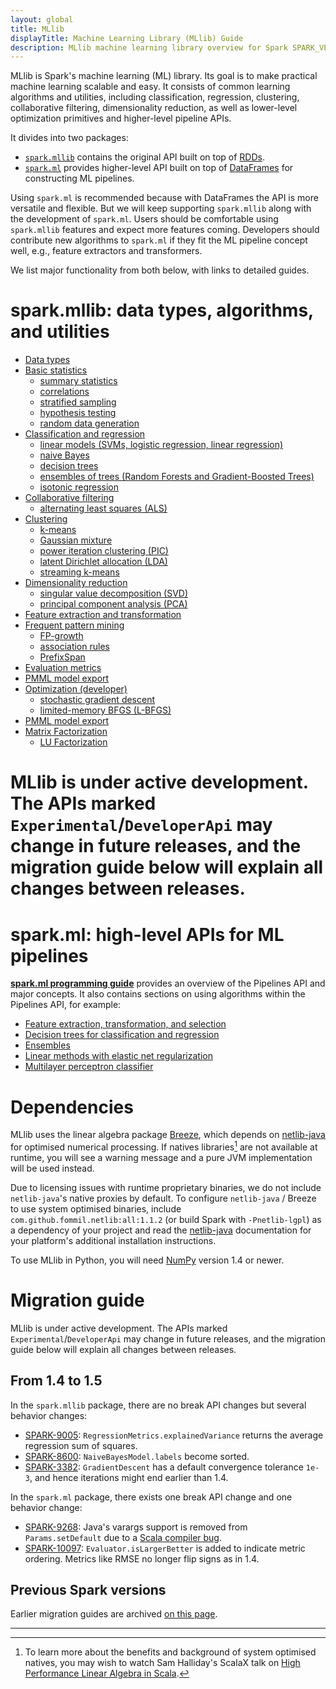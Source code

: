 ```yaml
---
layout: global
title: MLlib
displayTitle: Machine Learning Library (MLlib) Guide
description: MLlib machine learning library overview for Spark SPARK_VERSION_SHORT
---
```


MLlib is Spark's machine learning (ML) library.
Its goal is to make practical machine learning scalable and easy.
It consists of common learning algorithms and utilities, including classification, regression,
clustering, collaborative filtering, dimensionality reduction, as well as lower-level optimization
primitives and higher-level pipeline APIs.

It divides into two packages:

* [`spark.mllib`](mllib-guide.html#data-types-algorithms-and-utilities) contains the original API
  built on top of [RDDs](programming-guide.html#resilient-distributed-datasets-rdds).
* [`spark.ml`](ml-guide.html) provides higher-level API
  built on top of [DataFrames](sql-programming-guide.html#dataframes) for constructing ML pipelines.

Using `spark.ml` is recommended because with DataFrames the API is more versatile and flexible.
But we will keep supporting `spark.mllib` along with the development of `spark.ml`.
Users should be comfortable using `spark.mllib` features and expect more features coming.
Developers should contribute new algorithms to `spark.ml` if they fit the ML pipeline concept well,
e.g., feature extractors and transformers.

We list major functionality from both below, with links to detailed guides.

# spark.mllib: data types, algorithms, and utilities

* [Data types](mllib-data-types.html)
* [Basic statistics](mllib-statistics.html)
  * [summary statistics](mllib-statistics.html#summary-statistics)
  * [correlations](mllib-statistics.html#correlations)
  * [stratified sampling](mllib-statistics.html#stratified-sampling)
  * [hypothesis testing](mllib-statistics.html#hypothesis-testing)
  * [random data generation](mllib-statistics.html#random-data-generation)
* [Classification and regression](mllib-classification-regression.html)
  * [linear models (SVMs, logistic regression, linear regression)](mllib-linear-methods.html)
  * [naive Bayes](mllib-naive-bayes.html)
  * [decision trees](mllib-decision-tree.html)
  * [ensembles of trees (Random Forests and Gradient-Boosted Trees)](mllib-ensembles.html)
  * [isotonic regression](mllib-isotonic-regression.html)
* [Collaborative filtering](mllib-collaborative-filtering.html)
  * [alternating least squares (ALS)](mllib-collaborative-filtering.html#collaborative-filtering)
* [Clustering](mllib-clustering.html)
  * [k-means](mllib-clustering.html#k-means)
  * [Gaussian mixture](mllib-clustering.html#gaussian-mixture)
  * [power iteration clustering (PIC)](mllib-clustering.html#power-iteration-clustering-pic)
  * [latent Dirichlet allocation (LDA)](mllib-clustering.html#latent-dirichlet-allocation-lda)
  * [streaming k-means](mllib-clustering.html#streaming-k-means)
* [Dimensionality reduction](mllib-dimensionality-reduction.html)
  * [singular value decomposition (SVD)](mllib-dimensionality-reduction.html#singular-value-decomposition-svd)
  * [principal component analysis (PCA)](mllib-dimensionality-reduction.html#principal-component-analysis-pca)
* [Feature extraction and transformation](mllib-feature-extraction.html)
* [Frequent pattern mining](mllib-frequent-pattern-mining.html)
  * [FP-growth](mllib-frequent-pattern-mining.html#fp-growth)
  * [association rules](mllib-frequent-pattern-mining.html#association-rules)
  * [PrefixSpan](mllib-frequent-pattern-mining.html#prefix-span)
* [Evaluation metrics](mllib-evaluation-metrics.html)
* [PMML model export](mllib-pmml-model-export.html)
* [Optimization (developer)](mllib-optimization.html)
  * [stochastic gradient descent](mllib-optimization.html#stochastic-gradient-descent-sgd)
  * [limited-memory BFGS (L-BFGS)](mllib-optimization.html#limited-memory-bfgs-l-bfgs)
* [PMML model export](mllib-pmml-model-export.html)
* [Matrix Factorization](mllib-matrix-factorization.html)
  * [LU Factorization](mllib-matrix-factorization.html#lu-factorization)

MLlib is under active development.
The APIs marked `Experimental`/`DeveloperApi` may change in future releases,
and the migration guide below will explain all changes between releases.
=======

# spark.ml: high-level APIs for ML pipelines

**[spark.ml programming guide](ml-guide.html)** provides an overview of the Pipelines API and major
concepts. It also contains sections on using algorithms within the Pipelines API, for example:

* [Feature extraction, transformation, and selection](ml-features.html)
* [Decision trees for classification and regression](ml-decision-tree.html)
* [Ensembles](ml-ensembles.html)
* [Linear methods with elastic net regularization](ml-linear-methods.html)
* [Multilayer perceptron classifier](ml-ann.html)

# Dependencies

MLlib uses the linear algebra package [Breeze](http://www.scalanlp.org/), which depends on
[netlib-java](https://github.com/fommil/netlib-java) for optimised numerical processing.
If natives libraries[^1] are not available at runtime, you will see a warning message and a pure JVM
implementation will be used instead.

Due to licensing issues with runtime proprietary binaries, we do not include `netlib-java`'s native
proxies by default.
To configure `netlib-java` / Breeze to use system optimised binaries, include
`com.github.fommil.netlib:all:1.1.2` (or build Spark with `-Pnetlib-lgpl`) as a dependency of your
project and read the [netlib-java](https://github.com/fommil/netlib-java) documentation for your
platform's additional installation instructions.

To use MLlib in Python, you will need [NumPy](http://www.numpy.org) version 1.4 or newer.

[^1]: To learn more about the benefits and background of system optimised natives, you may wish to
    watch Sam Halliday's ScalaX talk on [High Performance Linear Algebra in Scala](http://fommil.github.io/scalax14/#/).

# Migration guide

MLlib is under active development.
The APIs marked `Experimental`/`DeveloperApi` may change in future releases,
and the migration guide below will explain all changes between releases.

## From 1.4 to 1.5

In the `spark.mllib` package, there are no break API changes but several behavior changes:

* [SPARK-9005](https://issues.apache.org/jira/browse/SPARK-9005):
  `RegressionMetrics.explainedVariance` returns the average regression sum of squares.
* [SPARK-8600](https://issues.apache.org/jira/browse/SPARK-8600): `NaiveBayesModel.labels` become
  sorted.
* [SPARK-3382](https://issues.apache.org/jira/browse/SPARK-3382): `GradientDescent` has a default
  convergence tolerance `1e-3`, and hence iterations might end earlier than 1.4.

In the `spark.ml` package, there exists one break API change and one behavior change:

* [SPARK-9268](https://issues.apache.org/jira/browse/SPARK-9268): Java's varargs support is removed
  from `Params.setDefault` due to a
  [Scala compiler bug](https://issues.scala-lang.org/browse/SI-9013).
* [SPARK-10097](https://issues.apache.org/jira/browse/SPARK-10097): `Evaluator.isLargerBetter` is
  added to indicate metric ordering. Metrics like RMSE no longer flip signs as in 1.4.

## Previous Spark versions

Earlier migration guides are archived [on this page](mllib-migration-guides.html).

---
